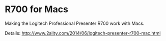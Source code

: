 # R700 for Macs

Making the Logitech Professional Presenter R700 work with Macs.

Details: http://www.2ality.com/2014/06/logitech-presenter-r700-mac.html


